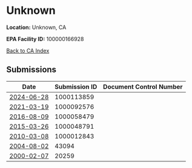 # Unknown

**Location:** Unknown, CA

**EPA Facility ID:** 100000166928

[Back to CA Index](../../index.md)

## Submissions

| Date | Submission ID | Document Control Number |
|------|--------------|-------------------------|
| [2024-06-28](submissions/1000113859.md) | 1000113859 |  |
| [2021-03-19](submissions/1000092576.md) | 1000092576 |  |
| [2016-08-09](submissions/1000058479.md) | 1000058479 |  |
| [2015-03-26](submissions/1000048791.md) | 1000048791 |  |
| [2010-03-08](submissions/1000012843.md) | 1000012843 |  |
| [2004-08-02](submissions/43094.md) | 43094 |  |
| [2000-02-07](submissions/20259.md) | 20259 |  |
